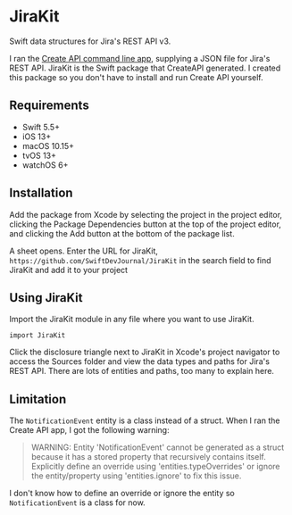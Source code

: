 # JiraKit

Swift data structures for Jira's REST API v3.

I ran the [Create API command line app](https://github.com/CreateAPI/CreateAPI), supplying a JSON file for Jira's REST API. JiraKit is the Swift package that CreateAPI generated. I created this package so you don't have to install and run Create API yourself.

## Requirements

* Swift 5.5+
* iOS 13+
* macOS 10.15+
* tvOS 13+
* watchOS 6+

## Installation

Add the package from Xcode by selecting the project in the project editor, clicking the Package Dependencies button at the top of the project editor, and clicking the Add button at the bottom of the package list.

A sheet opens. Enter the URL for JiraKit, `https://github.com/SwiftDevJournal/JiraKit` in the search field to find JiraKit and add it to your project

## Using JiraKit

Import the JiraKit module in any file where you want to use JiraKit.

```
import JiraKit
```

Click the disclosure triangle next to JiraKit in Xcode's project navigator to access the Sources folder and view the data types and paths for Jira's REST API. There are lots of entities and paths, too many to explain here.

## Limitation

The `NotificationEvent` entity is a class instead of a struct. When I ran the Create API app, I got the following warning:

> WARNING: Entity 'NotificationEvent' cannot be generated as a struct because it has a stored property that recursively contains itself. Explicitly define an override using 'entities.typeOverrides' or ignore the entity/property using 'entities.ignore' to fix this issue.

I don't know how to define an override or ignore the entity so `NotificationEvent` is a class for now.
